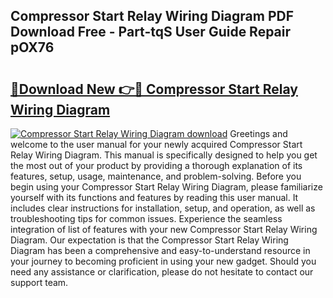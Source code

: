 ## Compressor Start Relay Wiring Diagram PDF Download Free - Part-tqS User Guide Repair pOX76

# <h2><a href="http://dfunuui.blite.top/?on=Compressor+Start+Relay+Wiring+Diagram">🔗Download New 👉🔴 Compressor Start Relay Wiring Diagram</a></h2>

[![Compressor Start Relay Wiring Diagram download](https://i.imgur.com/lujVjoI.png)](http://dfunuui.blite.top/?on=Compressor+Start+Relay+Wiring+Diagram)
Greetings and welcome to the user manual for your newly acquired Compressor Start Relay Wiring Diagram. This manual is specifically designed to help you get the most out of your product by providing a thorough explanation of its features, setup, usage, maintenance, and problem-solving. Before you begin using your Compressor Start Relay Wiring Diagram, please familiarize yourself with its functions and features by reading this user manual. It includes clear instructions for installation, setup, and operation, as well as troubleshooting tips for common issues. Experience the seamless integration of list of features with your new Compressor Start Relay Wiring Diagram. Our expectation is that the Compressor Start Relay Wiring Diagram has been a comprehensive and easy-to-understand resource in your journey to becoming proficient in using your new gadget. Should you need any assistance or clarification, please do not hesitate to contact our support team.
